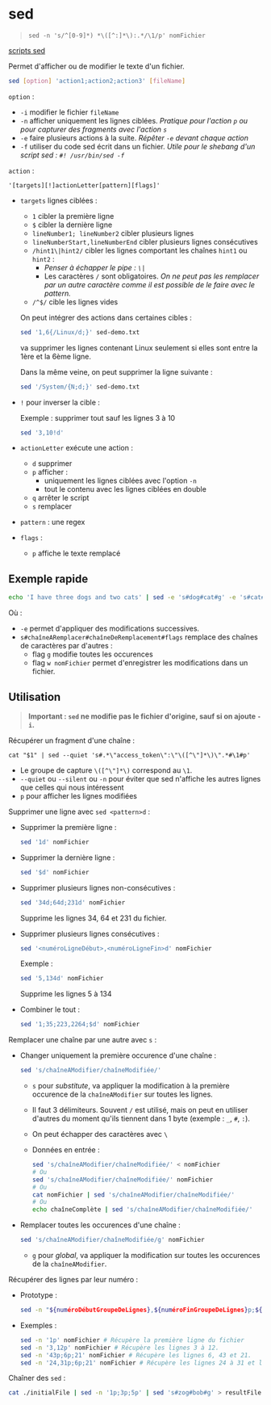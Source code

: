 # sed

> ```
> sed -n 's/^[0-9]*) *\([^:]*\):.*/\1/p' nomFichier
> ```

[scripts sed](http://sed.sourceforge.net/#scripts)

Permet d'afficher ou de modifier le texte d'un fichier.

```bash
sed [option] 'action1;action2;action3' [fileName]
```

`option` :
- `-i` modifier le fichier `fileName`
- `-n` afficher uniquement les lignes ciblées. *Pratique pour l'action `p` ou pour capturer des fragments avec l'action `s`*
- `-e` faire plusieurs actions à la suite. *Répêter `-e` devant chaque action*
- `-f` utiliser du code sed écrit dans un fichier. *Utile pour le shebang d'un script sed : `#! /usr/bin/sed -f`*

`action` :

`'[targets][!]actionLetter[pattern][flags]'`

- `targets` lignes ciblées :
    - `1` cibler la première ligne
    - `$` cibler la dernière ligne
    - `lineNumber1; lineNumber2` cibler plusieurs lignes
    - `lineNumberStart,lineNumberEnd` cibler plusieurs lignes consécutives
    - `/hint1\|hint2/` cibler les lignes comportant les chaînes `hint1` ou `hint2` :
        - *Penser à échapper le pipe : `\|`*
        - Les caractères `/` sont obligatoires. *On ne peut pas les remplacer par un autre caractère comme il est possible de le faire avec le pattern.*
    - `/^$/` cible les lignes vides

    On peut intégrer des actions dans certaines cibles :

    ```bash
    sed '1,6{/Linux/d;}' sed-demo.txt
    ```

    va supprimer les lignes contenant Linux seulement si elles sont entre la 1ère et la 6ème ligne.

    Dans la même veine, on peut supprimer la ligne suivante :

    ```bash
    sed '/System/{N;d;}' sed-demo.txt
    ```

- `!` pour inverser la cible :

    Exemple : supprimer tout sauf les lignes 3 à 10

    ```bash
    sed '3,10!d'
    ```

- `actionLetter` exécute une action :
    - `d` supprimer
    - `p` afficher :
        - uniquement les lignes ciblées avec l'option `-n`
        - tout le contenu avec les lignes ciblées en double
    - `q` arrêter le script
    - `s` remplacer

- `pattern` : une regex
- `flags` :
    - `p` affiche le texte remplacé

## Exemple rapide

```bash
echo 'I have three dogs and two cats' | sed -e 's#dog#cat#g' -e 's#cat#elephant#gw nomFichier'
```

Où :
- `-e` permet d'appliquer des modifications successives.
- `s#chaîneARemplacer#chaîneDeRemplacement#flags` remplace des chaînes de caractères par d'autres :
    - flag `g` modifie toutes les occurences
    - flag `w nomFichier` permet d'enregistrer les modifications dans un fichier.

## Utilisation

> **Important : `sed` ne modifie pas le fichier d'origine, sauf si on ajoute `-i`.**

Récupérer un fragment d'une chaîne :

```
cat "$1" | sed --quiet 's#.*\"access_token\":\"\([^\"]*\)\".*#\1#p'
```

- Le groupe de capture `\([^\"]*\)` correspond au `\1`.
- `--quiet` ou `--silent` ou `-n` pour éviter que sed n'affiche les autres lignes que celles qui nous intéressent
- `p` pour afficher les lignes modifiées

Supprimer une ligne avec `sed <pattern>d` :

- Supprimer la première ligne :

    ```bash
    sed '1d' nomFichier
    ```

- Supprimer la dernière ligne :

    ```bash
    sed '$d' nomFichier
    ```

- Supprimer plusieurs lignes non-consécutives :

    ```bash
    sed '34d;64d;231d' nomFichier
    ```

    Supprime les lignes 34, 64 et 231 du fichier.

- Supprimer plusieurs lignes consécutives :

    ```bash
    sed '<numéroLigneDébut>,<numéroLigneFin>d' nomFichier
    ```

    Exemple :

    ```bash
    sed '5,134d' nomFichier
    ```

    Supprime les lignes 5 à 134

- Combiner le tout :

    ```bash
    sed '1;35;223,2264;$d' nomFichier
    ```


Remplacer une chaîne par une autre avec `s` :

- Changer uniquement la première occurence d'une chaîne :

    ```bash
    sed 's/chaîneAModifier/chaîneModifiée/'
    ```

    - `s` pour *substitute*, va appliquer la modification à la première occurence de la `chaîneAModifier` sur toutes les lignes.
    - Il faut 3 délimiteurs. Souvent `/` est utilisé, mais on peut en utiliser d'autres du moment qu'ils tiennent dans 1 byte (exemple : `_`, `#`, `:`).
    - On peut échapper des caractères avec `\`
    - Données en entrée :

        ```bash
        sed 's/chaîneAModifier/chaîneModifiée/' < nomFichier
        # Ou
        sed 's/chaîneAModifier/chaîneModifiée/' nomFichier
        # Ou
        cat nomFichier | sed 's/chaîneAModifier/chaîneModifiée/'
        # Ou
        echo chaîneComplète | sed 's/chaîneAModifier/chaîneModifiée/'
        ```

- Remplacer toutes les occurences d'une chaîne :

    ```bash
    sed 's/chaîneAModifier/chaîneModifiée/g' nomFichier
    ```

    - `g` pour *global*, va appliquer la modification sur toutes les occurences de la `chaîneAModifier`.

Récupérer des lignes par leur numéro :

- Prototype :
    ```bash
    sed -n "${numéroDébutGroupeDeLignes},${numéroFinGroupeDeLignes}p;${numéroLigne1}p;${numéroLigne2}p" nomFichier
    ```

- Exemples :
    ```bash
    sed -n '1p' nomFichier # Récupère la première ligne du fichier
    sed -n '3,12p' nomFichier # Récupère les lignes 3 à 12.
    sed -n '43p;6p;21' nomFichier # Récupère les lignes 6, 43 et 21.
    sed -n '24,31p;6p;21' nomFichier # Récupère les lignes 24 à 31 et les lignes 6 et 21.
    ```

Chaîner des `sed` :

```bash
cat ./initialFile | sed -n '1p;3p;5p' | sed 's#zog#bob#g' > resultFile
```
